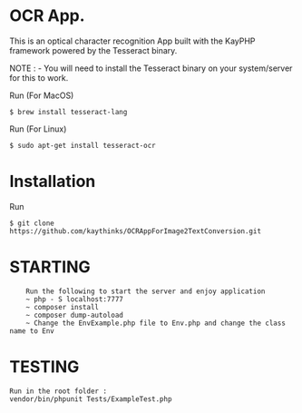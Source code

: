 # OCR App.

This is an optical character recognition App built with the KayPHP framework powered by the Tesseract binary.

NOTE : - You will need to install the Tesseract binary on your system/server for this to work. 

Run (For MacOS)
```
$ brew install tesseract-lang
```
Run (For Linux)
```
$ sudo apt-get install tesseract-ocr
```

# Installation

Run 
```
$ git clone https://github.com/kaythinks/OCRAppForImage2TextConversion.git
```

# STARTING

		Run the following to start the server and enjoy application
		~ php - S localhost:7777 
		~ composer install 
		~ composer dump-autoload
		~ Change the EnvExample.php file to Env.php and change the class name to Env

# TESTING
    Run in the root folder :
    vendor/bin/phpunit Tests/ExampleTest.php
